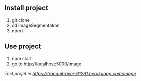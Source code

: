 
## Install project

1. git clone 
2. cd imageSegmentation
3. npm i


## Use project

1. npm start
2. go to http://localhost:5000/image


*Test projet in https://tranquil-river-91261.herokuapp.com/image*